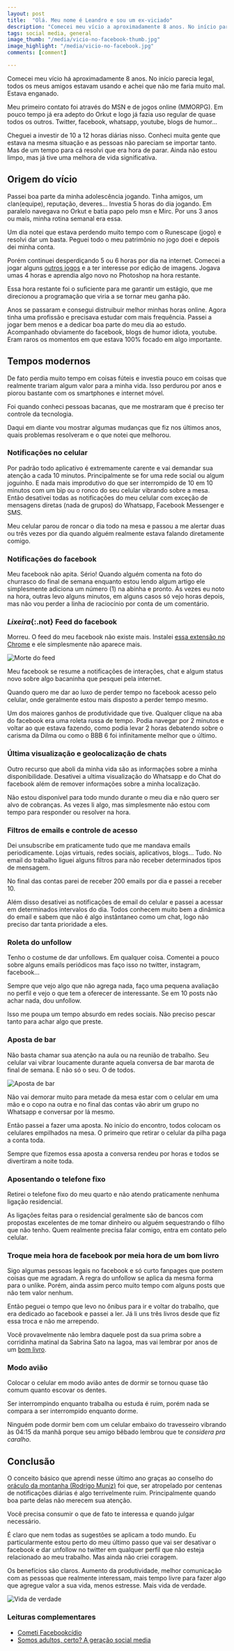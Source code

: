 ```yaml
---
layout: post
title:  "Olá. Meu nome é Leandro e sou um ex-viciado"
description: "Comecei meu vício a aproximadamente 8 anos. No início parecia legal, todos os meus amigos estavam usando e achei que não me faria muito mal. Estava enganado."
tags: social media, general
image_thumb: "/media/vicio-no-facebook-thumb.jpg"
image_highlight: "/media/vicio-no-facebook.jpg"
comments: [comment]

---
```


Comecei meu vício há aproximadamente 8 anos. No início parecia legal, todos os meus amigos estavam usando e achei que não me faria muito mal. Estava enganado.

<!--more-->

Meu primeiro contato foi através do MSN e de jogos online (MMORPG). Em pouco tempo já era adepto do Orkut e logo já fazia uso regular de quase todos os outros. Twitter, facebook, whatsapp, youtube, blogs de humor...

Cheguei a investir de 10 a 12 horas diárias nisso. Conheci muita gente que estava na mesma situação e as pessoas não pareciam se importar tanto. Mas de um tempo para cá resolvi que era hora de parar. Ainda não estou limpo, mas já tive uma melhora de vida significativa.

## Origem do vício

Passei boa parte da minha adolescência jogando. Tinha amigos, um clan(equipe), reputação, deveres... Investia 5 horas do dia jogando. Em paralelo navegava no Orkut e batia papo pelo msn e Mirc. Por uns 3 anos ou mais, minha rotina semanal era essa.

Um dia notei que estava perdendo muito tempo com o Runescape (jogo) e resolvi dar um basta. Peguei todo o meu patrimônio no jogo doei e depois dei minha conta.

Porém continuei desperdiçando 5 ou 6 horas por dia na internet. Comecei a jogar alguns [outros jogos](http://battlelog.battlefield.com/bf3/soldier/leandrooriente/stats/479146962/pc/) e a ter interesse por edição de imagens. Jogava umas 4 horas e aprendia algo novo no Photoshop na hora restante.

Essa hora restante foi o suficiente para me garantir um estágio, que me direcionou a programação que viria a se tornar meu ganha pão.

Anos se passaram e consegui distruibuir melhor minhas horas online. Agora tinha uma profissão e precisava estudar com mais frequência. Passei a jogar bem menos e a dedicar boa parte do meu dia ao estudo. Acompanhado obviamente do facebook, blogs de humor idiota, youtube. Eram raros os momentos em que estava 100% focado em algo importante.

## Tempos modernos

De fato perdia muito tempo em coisas fúteis e investia pouco em coisas que realmente trariam algum valor para a minha vida. Isso perdurou por anos e piorou bastante com os smartphones e internet móvel. 

Foi quando conheci pessoas bacanas, que me mostraram que é preciso ter controle da tecnologia. 

Daqui em diante vou mostrar algumas mudanças que fiz nos últimos anos, quais problemas resolveram e o que notei que melhorou.

### Notificações no celular

Por padrão todo aplicativo é extremamente carente e vai demandar sua atenção a cada 10 minutos. Principalmente se for uma rede social ou algum joguinho. E nada mais improdutivo do que ser interrompido de 10 em 10 minutos com um bip ou o ronco do seu celular vibrando sobre a mesa. Então desativei todas as notificações do meu celular com exceção de mensagens diretas (nada de grupos) do Whatsapp, Facebook Messenger e SMS.

Meu celular parou de roncar o dia todo na mesa e passou a me alertar duas ou três vezes por dia quando alguém realmente estava falando diretamente comigo.

### Notificações do facebook

Meu facebook não apita. Sério! Quando alguém comenta na foto do churrasco do final de semana enquanto estou lendo algum artigo ele simplesmente adiciona um número (1) na abinha e pronto. Às vezes eu noto na hora, outras levo alguns minutos, em alguns casos só vejo horas depois, mas não vou perder a linha de raciocínio por conta de um comentário. 

### *Lixeira*{:.not} Feed do facebook

Morreu. O feed do meu facebook não existe mais. Instalei [essa extensão no Chrome](https://chrome.google.com/webstore/detail/kill-news-feed/hjobfcedfgohjkaieocljfcppjbkglfd) e ele simplesmente não aparece mais.

![Morte do feed](/media/facebook-feed.jpg)

Meu facebook se resume a notificações de interações, chat e algum status novo sobre algo bacaninha que pesquei pela internet.

Quando quero me dar ao luxo de perder tempo no facebook acesso pelo celular, onde geralmente estou mais disposto a perder tempo mesmo.

Um dos maiores ganhos de produtividade que tive. Qualquer clique na aba do facebook era uma roleta russa de tempo. Podia navegar por 2 minutos e voltar ao que estava fazendo, como podia levar 2 horas debatendo sobre o carisma da Dilma ou como o BBB 6 foi infinitamente melhor que o último.


### Última visualização e geolocalização de chats

Outro recurso que aboli da minha vida são as informações sobre a minha disponibilidade. Desativei a ultima visualização do Whatsapp e do Chat do facebook além de remover informações sobre a minha localização.

Não estou disponível para todo mundo durante o meu dia e não quero ser alvo de cobranças. As vezes li algo, mas simplesmente não estou com tempo para responder ou resolver na hora.

### Filtros de emails e controle de acesso

Dei unsubscribe em praticamente tudo que me mandava emails periodicamente. Lojas virtuais, redes sociais, aplicativos, blogs... Tudo. No email do trabalho liguei alguns filtros para não receber determinados tipos de mensagem.

No final das contas parei de receber 200 emails por dia e passei a receber 10.

Além disso desativei as notificações de email do celular e passei a acessar em determinados intervalos do dia. Todos conhecem muito bem a dinâmica do email e sabem que não é algo instântaneo como um chat, logo não preciso dar tanta prioridade a eles.

### Roleta do unfollow 

Tenho o costume de dar unfollows. Em qualquer coisa. Comentei a pouco sobre alguns emails periódicos mas faço isso no twitter, instagram, facebook...

Sempre que vejo algo que não agrega nada, faço uma pequena avaliação no perfil e vejo o que tem a oferecer de interessante. Se em 10 posts não achar nada, dou unfollow.

Isso me poupa um tempo absurdo em redes sociais. Não preciso pescar tanto para achar algo que preste.

### Aposta de bar

Não basta chamar sua atenção na aula ou na reunião de trabalho. Seu celular vai vibrar loucamente durante aquela conversa de bar marota de final de semana. E não só o seu. O de todos.

![Aposta de bar](/media/bar-celular.jpg)

Não vai demorar muito para metade da mesa estar com o celular em uma mão e o copo na outra e no final das contas vão abrir um grupo no Whatsapp e conversar por lá mesmo.

Então passei a fazer uma aposta. No início do encontro, todos colocam os celulares empilhados na mesa. O primeiro que retirar o celular da pilha paga a conta toda.

Sempre que fizemos essa aposta a conversa rendeu por horas e todos se divertiram a noite toda.

### Aposentando o telefone fixo

Retirei o telefone fixo do meu quarto e não atendo praticamente nenhuma ligação residencial.

As ligações feitas para o residencial geralmente são de bancos com propostas excelentes de me tomar dinheiro ou alguém sequestrando o filho que não tenho. Quem realmente precisa falar comigo, entra em contato pelo celular. 

### Troque meia hora de facebook por meia hora de um bom livro

Sigo algumas pessoas legais no facebook e só curto fanpages que postem coisas que me agradam. A regra do unfollow se aplica da mesma forma para o unlike. Porém, ainda assim perco muito tempo com alguns posts que não tem valor nenhum.

Então peguei o tempo que levo no ônibus para ir e voltar do trabalho, que era dedicado ao facebook e passei a ler. Já li uns três livros desde que fiz essa troca e não me arrependo.

Você provavelmente não lembra daquele post da sua prima sobre a corridinha matinal da Sabrina Sato na lagoa, mas vai lembrar por anos de um [bom livro](http://www.livrariacultura.com.br/scripts/resenha/resenha.asp?nitem=81519326&idlink=8787&adtype=pla&gclid=CKbew_HC_b4CFW4Q7Aod2h4ACg).

### Modo avião

Colocar o celular em modo avião antes de dormir se tornou quase tão comum quanto escovar os dentes. 

Ser interrompindo enquanto trabalha ou estuda é ruim, porém nada se compara a ser interrompido enquanto dorme. 

Ninguém pode dormir bem com um celular embaixo do travesseiro vibrando às 04:15 da manhã porque seu amigo bêbado lembrou que te *considera pra caralho*.

## Conclusão

O conceito básico que aprendi nesse último ano graças ao conselho do [oráculo da montanha (Rodrigo Muniz)](https://medium.com/@rdmuniz) foi que, ser atropelado por centenas de notificações diárias é algo terrivelmente ruim. Principalmente quando boa parte delas não merecem sua atenção.

Você precisa consumir o que de fato te interessa e quando julgar necessário.

É claro que nem todas as sugestões se aplicam a todo mundo. Eu particularmente estou perto do meu último passo que vai ser desativar o facebook e dar unfollow no twitter em qualquer perfil que não esteja relacionado ao meu trabalho. Mas ainda não criei coragem.

Os benefícios são claros. Aumento da produtividade, melhor comunicação com as pessoas que realmente interessam, mais tempo livre para fazer algo que agregue valor a sua vida, menos estresse. Mais vida de verdade.

![Vida de verdade](/media/vida-verdade.jpg)

### Leituras complementares

- [Cometi Facebookcídio](http://papodehomem.com.br/cometi-facebookcidio/)
- [Somos adultos, certo? A geração social media](http://papodehomem.com.br/somos-adultos-certo-a-geracao-social-media/)
